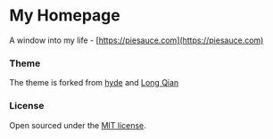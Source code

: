 # My Homepage

 A window into my life - [https://piesauce.com](https://piesauce.com)

### Theme

The theme is forked from [hyde](https://github.com/poole/hyde) and [Long Qian](https://github.com/qian256/qian256.github.io)

### License

Open sourced under the [MIT license](LICENSE.md).

